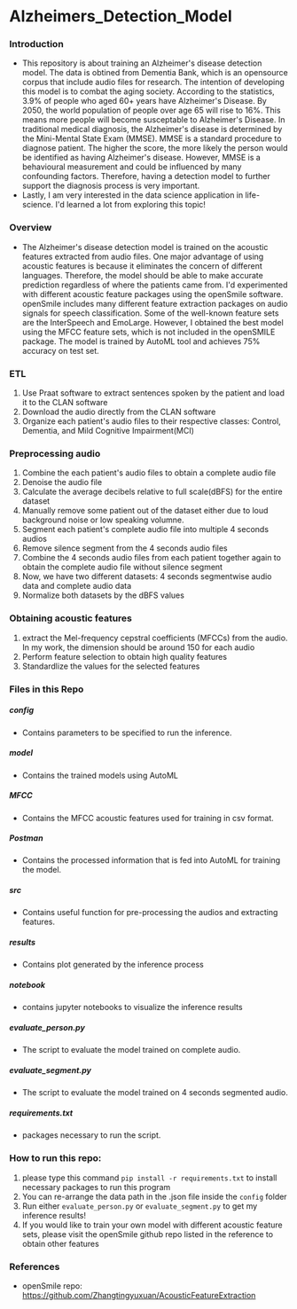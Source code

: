 # Alzheimers_Detection_Model
 
### Introduction
* This repository is about training an Alzheimer's disease detection model. The data is obtined from Dementia Bank, which is an opensource corpus that include audio files for research. The intention of developing this model is to combat the aging society. According to the statistics, 3.9% of people who aged 60+ years have Alzheimer's Disease. By 2050, the world population of people over age 65 will rise to 16%. This means more people will become susceptable to Alzheimer's Disease. In traditional medical diagnosis, the Alzheimer's disease is determined by the Mini-Mental State Exam (MMSE). MMSE is a standard procedure to diagnose patient. The higher the score, the more likely the person would be identified as having Alzheimer's disease. However, MMSE is a behavioural measurement and could be influenced by many confounding factors. Therefore, having a detection model to further support the diagnosis process is very important.
* Lastly, I am very interested in the data science application in life-science. I'd learned a lot from exploring this topic!

### Overview
* The Alzheimer's disease detection model is trained on the acoustic features extracted from audio files. One major advantage of using acoustic features is because it eliminates the concern of different languages. Therefore, the model should be able to make accurate prediction regardless of where the patients came from. I'd experimented with different acoustic feature packages using the openSmile software. openSmile includes many different feature extraction packages on audio signals for speech classification. Some of the well-known feature sets are the InterSpeech and EmoLarge. However, I obtained the best model using the MFCC feature sets, which is not included in the openSMILE package. The model is trained by AutoML tool and achieves 75% accuracy on test set.

### ETL
1. Use Praat software to extract sentences spoken by the patient and load it to the CLAN software
2. Download the audio directly from the CLAN software
3. Organize each patient's audio files to their respective classes: Control, Dementia, and Mild Cognitive Impairment(MCI)

### Preprocessing audio
1. Combine the each patient's audio files to obtain a complete audio file
2. Denoise the audio file
3. Calculate the average decibels relative to full scale(dBFS) for the entire dataset 
4. Manually remove some patient out of the dataset either due to loud background noise or low speaking volumne.
5. Segment each patient's complete audio file into multiple 4 seconds audios
6. Remove silence segment from the 4 seconds audio files
7. Combine the 4 seconds audio files from each patient together again to obtain the complete audio file without silence segment
8. Now, we have two different datasets: 4 seconds segmentwise audio data and complete audio data
9. Normalize both datasets by the dBFS values

### Obtaining acoustic features
1. extract the Mel-frequency cepstral coefficients (MFCCs) from the audio. In my work, the dimension should be around 150 for each audio
2. Perform feature selection to obtain high quality features
3. Standardlize the values for the selected features


### Files in this Repo

##### config 
* Contains parameters to be specified to run the inference.

##### model
* Contains the trained models using AutoML

##### MFCC
* Contains the MFCC acoustic features used for training in csv format.

##### Postman
* Contains the processed information that is fed into AutoML for training the model.

##### src
* Contains useful function for pre-processing the audios and extracting features.

##### results
* Contains plot generated by the inference process

##### notebook
* contains jupyter notebooks to visualize the inference results

##### evaluate_person.py
* The script to evaluate the model trained on complete audio.

##### evaluate_segment.py
* The script to evaluate the model trained on 4 seconds segmented audio.

##### requirements.txt
* packages necessary to run the script.

### How to run this repo:
1. please type this command `pip install -r requirements.txt` to install necessary packages to run this program
2. You can re-arrange the data path in the .json file inside the `config` folder
3. Run either `evaluate_person.py` or `evaluate_segment.py` to get my inference results!
4. If you would like to train your own model with different acoustic feature sets, please visit the openSmile github repo listed in the reference to obtain other features

### References
* openSmile repo: https://github.com/Zhangtingyuxuan/AcousticFeatureExtraction

